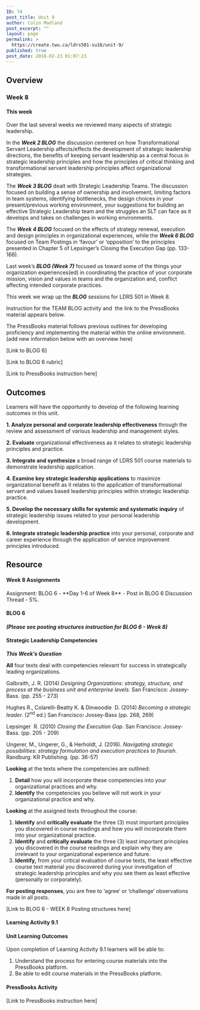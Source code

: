 ```yaml
---
ID: 74
post_title: Unit 9
author: Colin Madland
post_excerpt: ""
layout: page
permalink: >
  https://create.twu.ca/ldrs501-su18/unit-9/
published: true
post_date: 2018-02-23 01:07:23
---
```

<h2>Overview</h2>
<h3>Week 8</h3>
<h4>This week</h4>
Over the last several weeks we reviewed many aspects of strategic leadership.

In the <em><strong>Week 2 BLOG</strong></em> the discussion centered on how Transformational Servant Leadership affects/effects the development of strategic leadership directions, the benefits of keeping servant leadership as a central focus in strategic leadership principles and how the principles of critical thinking and transformational servant leadership principles affect organizational strategies.

The <em><strong>Week 3 BLOG</strong></em> dealt with Strategic Leadership Teams. The discussion focused on building a sense of ownership and involvement, limiting factors in team systems, identifying bottlenecks, the design choices in your present/previous working environment, your suggestions for building an effective Strategic Leadership team and the struggles an SLT can face as it develops and takes on challenges in working environments.

The <em><strong>Week 4 BLOG</strong> </em>focused on the effects of strategy renewal, execution and design principles in organizational experiences, while the <em><strong>Week 6 BLOG</strong></em> focused on Team Postings in ‘favour’ or ‘opposition’ to the principles presented in Chapter 5 of Lepsinger’s Closing the Execution Gap (pp. 133-166).

Last week’s <em><strong>BLOG (Week 7)</strong> </em>focused us toward some of the things your organization experiences(ed) in coordinating the practice of your corporate mission, vision and values in teams and the organization and, conflict affecting intended corporate practices.

This week we wrap up the <em><strong>BLOG</strong> </em>sessions for LDRS 501 in Week 8.

Instruction for the TEAM BLOG activity and  the link to the PressBooks material appears below.

The PressBooks material follows previous outlines for developing proficiency and implementing the material within the online environment. (add new information below with an overview here)

[Link to BLOG 6]

[Link to BLOG 6 rubric]

[Link to PressBooks instruction here]
<h2>Outcomes</h2>
Learners will have the opportunity to develop of the following learning outcomes in this unit.

<strong>1. Analyze personal and corporate leadership effectiveness</strong> through the review and assessment of various leadership and management styles.

<strong>2. Evaluate</strong> organizational effectiveness as it relates to strategic leadership principles and practice.

<strong>3. Integrate and synthesize</strong> a broad range of LDRS 501 course materials to demonstrate leadership application.

<strong>4. Examine key strategic leadership applications</strong> to maximize organizational benefit as it relates to the application of transformational servant and values based leadership principles within strategic leadership practice.

<strong>5. Develop the necessary skills for systemic and systematic inquiry</strong> of strategic leadership issues related to your personal leadership development.

<strong>6. Integrate strategic leadership practice</strong> into your personal, corporate and career experience through the application of service improvement principles introduced.
<h2>Resource</h2>
<h4>Week 8 Assignments</h4>
Assignment: BLOG 6 - **Day 1-6 of Week 8** - Post in BLOG 6 Discussion Thread - 5%.
<h4>BLOG 6</h4>
<h4><em>(Please see posting structures instruction for BLOG 6 - Week 8)</em></h4>
<h4>Strategic Leadership Competencies</h4>
<strong><em>This Week’s Question</em></strong>

<strong>All</strong> four texts deal with competencies relevant for success in strategically leading organizations.

Galbraith, J. R. (2014) <em>Designing Organizations: strategy, structure, and process at the business </em><em>unit and enterprise levels. </em>San Francisco: Jossey-Bass. (pp. 255 - 273)

Hughes R., Colarelli-Beatty K. &amp; Dinwoodie  D. (2014) <em>Becoming a strategic leader. </em>(2<sup>nd</sup> ed.) San Francisco<strong>: </strong>Jossey-Bass (pp. 268, 269)

Lepsinger  R. (2010) <em>Closing the Execution Gap</em>. San Francisco: Jossey-Bass. (pp. 205 - 209)

Ungerer, M., Ungerer, G., &amp; Herholdt, J. (2016). <em>Navigating strategic possibilities: strategy </em><em>formulation and execution practices to flourish.</em> Randburg: KR Publishing. (pp. 36-57)

<strong>Looking</strong> at the texts where the competencies are outlined:
<ol>
 	<li><strong>Detail</strong> how you will incorporate these competencies into your organizational practices and why.</li>
 	<li><strong>Identify</strong> the competencies you believe will not work in your organizational practice and why.</li>
</ol>
<strong>Looking</strong> at the assigned texts throughout the course:
<ol>
 	<li><strong>Identify</strong> and <strong>critically evaluate</strong> the three (3) most important principles you discovered in course readings and how you will incorporate them into your organizational practice.</li>
 	<li><strong>Identify</strong> and <strong>critically evaluate</strong> the three (3) least important principles you discovered in the course readings and explain why they are irrelevant to your organizational experience and future.</li>
 	<li><strong>Identify,</strong> from your critical evaluation of course texts, the least effective course text material you discovered during your investigation of strategic leadership principles and why you see them as least effective (personally or corporately).</li>
</ol>
<strong>For posting responses</strong>, you are free to ‘agree’ or ‘challenge’ observations made in all posts.

[Link to BLOG 6 - WEEK 8 Posting structures here]
<h4>Learning Activity 9.1</h4>
<h4>Unit Learning Outcomes</h4>
Upon completion of Learning Activity 9.1 learners will be able to:
<ol>
 	<li>Understand the process for entering course materials into the PressBooks platform.</li>
 	<li>Be able to edit course materials in the PressBooks platform.</li>
</ol>
<h4>PressBooks Activity</h4>
[Link to PressBooks instruction here]